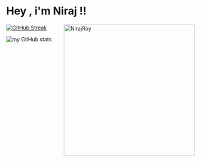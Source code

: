 # Hey , i'm Niraj !!





[![GitHub Streak](https://github-readme-streak-stats.herokuapp.com?user=NirajRoy43&theme=Javascript-dark&date_format=j%20M%5B%20Y%5D)](https://git.io/streak-stats) <img width="350px" align="right" src="https://github-readme-stats.vercel.app/api/top-langs/?username=NirajRoy43&layout=compact&hide_border=true&bg_color=0d1117" alt="NirajRoy">



![my GitHub stats](https://github-readme-stats.vercel.app/api?username=NirajRoy43&theme=highcontrast&show_icons=true)





